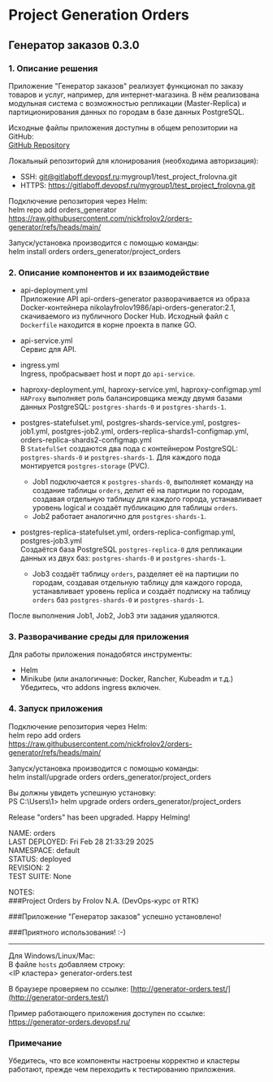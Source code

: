 # Project Generation Orders  

## Генератор заказов 0.3.0  

### 1. Описание решения  

Приложение "Генератор заказов" реализует функционал по заказу товаров и услуг, например, для интернет-магазина. В нём реализована модульная система с возможностью репликации (Master-Replica) и партиционирования данных по городам в базе данных PostgreSQL.  

Исходные файлы приложения доступны в общем репозитории на GitHub:  
[GitHub Repository](https://github.com/nickfrolov2/orders-generator)  

Локальный репозиторий для клонирования (необходима авторизация):  
- SSH: git@gitlaboff.devopsf.ru:mygroup1/test_project_frolovna.git  
- HTTPS: https://gitlaboff.devopsf.ru/mygroup1/test_project_frolovna.git  

Подключение репозитория через Helm:  
helm repo add orders_generator https://raw.githubusercontent.com/nickfrolov2/orders-generator/refs/heads/main/
  
Запуск/установка производится с помощью команды:  
helm install orders orders_generator/project_orders  
  

### 2. Описание компонентов и их взаимодействие  

- api-deployment.yml  
  Приложение API api-orders-generator разворачивается из образа Docker-контейнера nikolayfrolov1986/api-orders-generator:2.1, скачиваемого из публичного Docker Hub. Исходный файл с `Dockerfile` находится в корне проекта в папке GO.  

- api-service.yml  
  Сервис для API.  

- ingress.yml  
  Ingress, пробрасывает host и порт до `api-service`.  

- haproxy-deployment.yml, haproxy-service.yml, haproxy-configmap.yml  
  `HAProxy` выполняет роль балансировщика между двумя базами данных PostgreSQL: `postgres-shards-0` и `postgres-shards-1`.  

- postgres-statefulset.yml, postgres-shards-service.yml, postgres-job1.yml, postgres-job2.yml, orders-replica-shards1-configmap.yml, orders-replica-shards2-configmap.yml  
  В `StatefulSet` создаются два пода с контейнером PostgreSQL: `postgres-shards-0` и `postgres-shards-1`. Для каждого пода монтируется `postgres-storage` (PVC).  
  - Job1 подключается к `postgres-shards-0`, выполняет команду на создание таблицы `orders`, делит её на партиции по городам, создавая отдельную таблицу для каждого города, устанавливает уровень logical и создаёт публикацию для таблицы `orders`.  
  - Job2 работает аналогично для `postgres-shards-1`.  

- postgres-replica-statefulset.yml, orders-replica-configmap.yml, postgres-job3.yml  
  Создаётся база PostgreSQL `postgres-replica-0` для репликации данных из двух баз: `postgres-shards-0` и `postgres-shards-1`.  
  - Job3 создаёт таблицу `orders`, разделяет её на партиции по городам, создавая отдельную таблицу для каждого города, устанавливает уровень replica и создаёт подписку на таблицу `orders` баз `postgres-shards-0` и `postgres-shards-1`.  

После выполнения Job1, Job2, Job3 эти задания удаляются.  

### 3. Разворачивание среды для приложения  

Для работы приложения понадобятся инструменты:  
- Helm  
- Minikube (или аналогичные: Docker, Rancher, Kubeadm и т.д.)
Убедитесь, что addons ingress включен.

### 4. Запуск приложения  

Подключение репозитория через Helm:  
helm repo add orders https://raw.githubusercontent.com/nickfrolov2/orders-generator/refs/heads/main/
  
Запуск/установка производится с помощью команды:  
helm install/upgrade orders orders_generator/project_orders  
  
Вы должны увидеть успешную установку:  
PS C:\Users\1> helm upgrade orders orders_generator/project_orders  

Release "orders" has been upgraded. Happy Helming!  

NAME: orders  
LAST DEPLOYED: Fri Feb 28 21:33:29 2025  
NAMESPACE: default  
STATUS: deployed  
REVISION: 2  
TEST SUITE: None  

NOTES:  
###Project Orders by Frolov N.A. (DevOps-курс от RTK)

###Приложение "Генератор заказов" успешно установлено!

###Приятного использования! :-)

----------------------------------------------------


Для Windows/Linux/Mac:  
В файле `hosts` добавляем строку:  
<IP кластера> generator-orders.test
  
В браузере проверяем по ссылке: [http://generator-orders.test/](http://generator-orders.test/)  

Пример работающего приложения доступен по ссылке: https://generator-orders.devopsf.ru/

### Примечание  
Убедитесь, что все компоненты настроены корректно и кластеры работают, прежде чем переходить к тестированию приложения.  
